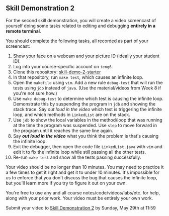 ## Skill Demonstration 2

For the second skill demonstration, you will create a video screencast of
yourself doing some tasks related to editing and debugging **entirely in a remote
terminal**.

You should complete the following tasks, all recorded as part of your screencast:

1. Show your face on a webcam and your picture ID (ideally your student ID).
1. Log into your course-specific account on `ieng6`.
2. Clone this repository: [skill-demo-2-starter](https://github.com/kheravi/skill-demo-2-starter)
3. In that repository, run `make test`, which causes an infinite loop.
4. Open the `makefile` using `vim`. Add a new rule `debug-test` that will run
the tests using `jdb` instead of `java`. (Use the material/videos from Week 8 if
you're not sure how.)
4. Use `make debug-test` to determine which test is causing the infinite loop.
Demonstrate this by suspending the program in `jdb` and showing the stack trace.
Say _out loud in the video_ which test is triggering the infinite loop, and
which methods in `LinkedList` are on the stack.
5. Use `jdb` to show the local variables in the method/loop that was running at
the time the program was suspended.  Use `step` to move forward in the program
until it reaches the same line again.
6. Say **_out loud in the video_** what you think the problem is that's causing the
infinite loop.
5. Exit the debugger, then open the code file `LinkedList.java` with `vim` and
edit it to fix the infinite loop while still passing all the other tests.
6. Re-run `make test` and show all the tests passing successfully.

Your video should be no longer than 10 minutes. You may need to practice it a
few times to get it right and get it to under 10 minutes. It's impossible for us
to enforce that you don't discuss the bug that causes the infinite loop, but
you'll learn more if you try to figure it out on your own.

You're free to use any and all course notes/code/videos/labs/etc. for help,
along with your prior work. Your video must be entirely your own work.

Submit your video to [Skill Demonstration
2]() by Sunday, May 29th at 11:59
